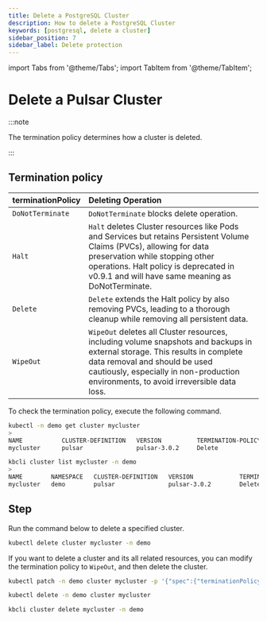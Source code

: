 ```yaml
---
title: Delete a PostgreSQL Cluster
description: How to delete a PostgreSQL Cluster
keywords: [postgresql, delete a cluster]
sidebar_position: 7
sidebar_label: Delete protection
---
```


import Tabs from '@theme/Tabs';
import TabItem from '@theme/TabItem';

# Delete a Pulsar Cluster

:::note

The termination policy determines how a cluster is deleted.

:::

## Termination policy

| **terminationPolicy** | **Deleting Operation**                           |
|:----------------------|:-------------------------------------------------|
| `DoNotTerminate`      | `DoNotTerminate` blocks delete operation.        |
| `Halt`                | `Halt` deletes Cluster resources like Pods and Services but retains Persistent Volume Claims (PVCs), allowing for data preservation while stopping other operations. Halt policy is deprecated in v0.9.1 and will have same meaning as DoNotTerminate. |
| `Delete`              | `Delete` extends the Halt policy by also removing PVCs, leading to a thorough cleanup while removing all persistent data.   |
| `WipeOut`             | `WipeOut` deletes all Cluster resources, including volume snapshots and backups in external storage. This results in complete data removal and should be used cautiously, especially in non-production environments, to avoid irreversible data loss.   |

To check the termination policy, execute the following command.

<Tabs>

<TabItem value="kubectl" label="kubectl" default>

```bash
kubectl -n demo get cluster mycluster
>
NAME           CLUSTER-DEFINITION   VERSION          TERMINATION-POLICY   STATUS     AGE
mycluster      pulsar               pulsar-3.0.2     Delete               Running    19m
```

</TabItem>

<TabItem value="kbcli" label="kbcli">

```bash
kbcli cluster list mycluster -n demo
>
NAME        NAMESPACE   CLUSTER-DEFINITION   VERSION             TERMINATION-POLICY   STATUS    CREATED-TIME
mycluster   demo        pulsar               pulsar-3.0.2        Delete               Running   Sep 28,2024 16:47 UTC+0800
```

</TabItem>

</Tabs>

## Step

Run the command below to delete a specified cluster.

<Tabs>

<TabItem value="kubectl" label="kubectl" default>

```bash
kubectl delete cluster mycluster -n demo
```

If you want to delete a cluster and its all related resources, you can modify the termination policy to `WipeOut`, and then delete the cluster.

```bash
kubectl patch -n demo cluster mycluster -p '{"spec":{"terminationPolicy":"WipeOut"}}' --type="merge"

kubectl delete -n demo cluster mycluster
```

</TabItem>

<TabItem value="kbcli" label="kbcli">

```bash
kbcli cluster delete mycluster -n demo
```

</TabItem>

</Tabs>
